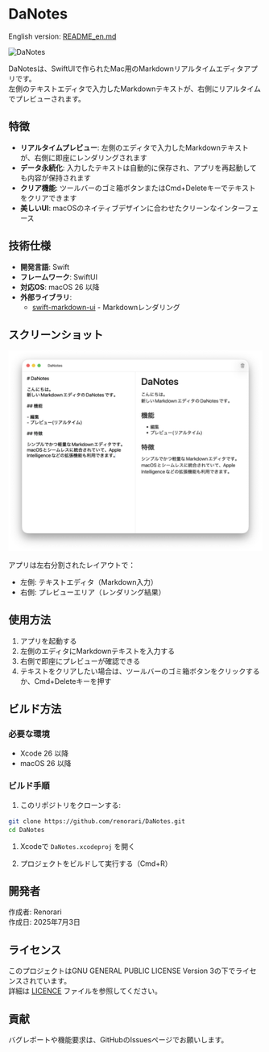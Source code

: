 # DaNotes

English version: [README_en.md](./README_en.md)

![DaNotes](./assets/danotes.svg)

DaNotesは、SwiftUIで作られたMac用のMarkdownリアルタイムエディタアプリです。  
左側のテキストエディタで入力したMarkdownテキストが、右側にリアルタイムでプレビューされます。

## 特徴

- **リアルタイムプレビュー**: 左側のエディタで入力したMarkdownテキストが、右側に即座にレンダリングされます
- **データ永続化**: 入力したテキストは自動的に保存され、アプリを再起動しても内容が保持されます
- **クリア機能**: ツールバーのゴミ箱ボタンまたはCmd+Deleteキーでテキストをクリアできます
- **美しいUI**: macOSのネイティブデザインに合わせたクリーンなインターフェース

## 技術仕様

- **開発言語**: Swift
- **フレームワーク**: SwiftUI
- **対応OS**: macOS 26 以降
- **外部ライブラリ**:
  - [swift-markdown-ui](https://github.com/gonzalezreal/swift-markdown-ui) - Markdownレンダリング

## スクリーンショット

![アプリのスクリーンショット](./assets/screenshot.png)

アプリは左右分割されたレイアウトで：

- 左側: テキストエディタ（Markdown入力）
- 右側: プレビューエリア（レンダリング結果）

## 使用方法

1. アプリを起動する
2. 左側のエディタにMarkdownテキストを入力する
3. 右側で即座にプレビューが確認できる
4. テキストをクリアしたい場合は、ツールバーのゴミ箱ボタンをクリックするか、Cmd+Deleteキーを押す

## ビルド方法

### 必要な環境

- Xcode 26 以降
- macOS 26 以降

### ビルド手順

1. このリポジトリをクローンする:

```bash
git clone https://github.com/renorari/DaNotes.git
cd DaNotes
```

1. Xcodeで `DaNotes.xcodeproj` を開く

1. プロジェクトをビルドして実行する（Cmd+R）

## 開発者

作成者: Renorari  
作成日: 2025年7月3日

## ライセンス

このプロジェクトはGNU GENERAL PUBLIC LICENSE Version 3の下でライセンスされています。  
詳細は [LICENCE](./LICENCE) ファイルを参照してください。

## 貢献

バグレポートや機能要求は、GitHubのIssuesページでお願いします。
